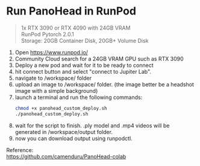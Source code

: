 # Run PanoHead in RunPod

> 1x RTX 3090 or RTX 4090 with 24GB VRAM  
> RunPod Pytorch 2.0.1  
> Storage: 20GB Container Disk, 20GB+ Volume Disk  

1. Open https://www.runpod.io/
2. Community Cloud search for a 24GB VRAM GPU such as RTX 3090
3. Deploy a new pod and wait for it to be ready to connect
4. hit connect button and select "connect to Jupiter Lab".  
5. navigate to /workspace/ folder
6. upload an image to /workspace/ folder. (the image better be a headshot image with a simple background)  
7. launch a terminal and run the following commands:
    ```bash
    chmod +x panohead_custom_deploy.sh
    ./panohead_custom_deploy.sh
    ```
8. wait for the script to finish. .ply model and .mp4 videos will be generated in /workspace/output folder.
9. now you can download output using runpodctl.  

Reference:  
https://github.com/camenduru/PanoHead-colab